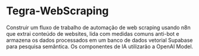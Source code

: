 # Tegra-WebScraping
Construir um fluxo de trabalho de automação de web scraping usando n8n que extrai conteúdo de websites, lida com medidas comuns anti-bot e armazena os dados processados em um banco de dados vetorial Supabase para pesquisa semântica. Os componentes de IA utilizarão a OpenAI Model.
